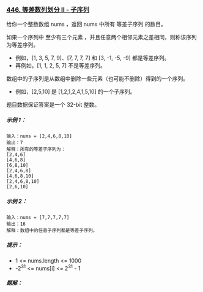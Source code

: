 ### [446. 等差数列划分 II - 子序列](https://leetcode.cn/problems/arithmetic-slices-ii-subsequence/)
给你一个整数数组 nums ，返回 nums 中所有 等差子序列 的数目。

如果一个序列中 至少有三个元素 ，并且任意两个相邻元素之差相同，则称该序列为等差序列。

- 例如，[1, 3, 5, 7, 9]、[7, 7, 7, 7] 和 [3, -1, -5, -9] 都是等差序列。
- 再例如，[1, 1, 2, 5, 7] 不是等差序列。

数组中的子序列是从数组中删除一些元素（也可能不删除）得到的一个序列。

- 例如，[2,5,10] 是 [1,2,1,2,4,1,5,10] 的一个子序列。

题目数据保证答案是一个 32-bit 整数。



##### 示例 1：
```
输入：nums = [2,4,6,8,10]
输出：7
解释：所有的等差子序列为：
[2,4,6]
[4,6,8]
[6,8,10]
[2,4,6,8]
[4,6,8,10]
[2,4,6,8,10]
[2,6,10]
```

##### 示例 2：
```
输入：nums = [7,7,7,7,7]
输出：16
解释：数组中的任意子序列都是等差子序列。
```

##### 提示：
- 1  <= nums.length <= 1000
- -2<sup>31</sup> <= nums[i] <= 2<sup>31</sup> - 1

##### 题解：
```rust

```
